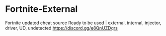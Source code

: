 # Fortnite-External
Fortnite updated cheat source Ready to be used | external, internal, injector, driver, UD, undetected 
https://discord.gg/e8QnUZDqrs
